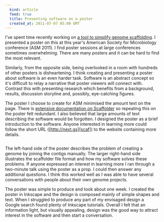 ```yaml
---
  kind: article
  feed: true
  title: Presenting software on a poster
  created_at: 2011-07-07 05:00 GMT
---
```


I've spent time recently working on [a tool to simplify genome
scaffolding][post]. I presented a poster on this at this year's American
Society for Microbiology conference (ASM 2011). I find poster sessions at large
conferences sometimes overwhelming. There are many posters and it can be hard to
find the most relevant.

Similarly, from the opposite side, being overlooked in a room with hundreds of
other posters is disheartening. I think creating and presenting a poster about
software is an even harder task. Software is an abstract concept so it's
difficult to relay a narrative that poster viewers will connect with. Contrast
this with presenting research which benefits from a background, results,
discussion storyline and, possibly, eye-catching figures.

The poster I choose to create for ASM minimised the amount text on the page.
There is [extensive documentation on Scaffolder][scaf] so repeating this on the
poster felt redundant. I also believed that large amounts of text describing
the software would be forgotten. I designed the poster as a brief introduction
to the software. Anyone interested in learning more could follow the short URL
([http://next.gs][scaf]) to the website containing more details.

<a id="lightbox_image" href="/images/scaffolder-poster.png"><img src="/images/scaffolder-poster-thumb.png" alt=""/></a>

The left-hand side of the poster describes the problem of creating a genome by
joining the contigs manually. The larger right-hand side illustrates the
scaffolder file format and how my software solves these problems. If anyone
expressed an interest in learning more I ran through a two-minute talk using
the poster as a prop. I could then answer any additional questions. I think
this worked well as I was able to have several conversations with people about
their own genome projects.

The poster was simple to produce and took about one week. I created the poster
in Inkscape and the design is composed mainly of simple shapes and text. When
I struggled to produce any part of my envisaged design a Google search found
plenty of Inkscape tutorials. Overall I felt that an information light, but
visually appealing, design was the good way to attract interest in the software
and then start a conversation.

[scaf]: http://next.gs
[post]: /research/experiments-in-genome-scaffolding-and-peer-review/
